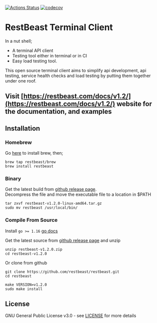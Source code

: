 [![Actions Status](https://github.com/restbeast/restbeast/workflows/ci/badge.svg)](https://github.com/restbeast/restbeast/actions)
[![codecov](https://codecov.io/gh/restbeast/restbeast/branch/master/graph/badge.svg)](https://codecov.io/gh/restbeast/restbeast)

# RestBeast Terminal Client
In a nut shell;
- A terminal API client
- Testing tool either in terminal or in CI
- Easy load testing tool.

This open source terminal client aims to simplify api development, api testing, service health checks and load testing by putting them together under one roof.

## Visit [https://restbeast.com/docs/v1.2/](https://restbeast.com/docs/v1.2/) website for the documentation, and examples

## Installation

### Homebrew

Go [here](https://brew.sh/) to install brew, then; 

```shell
brew tap restbeast/brew
brew install restbeast
```

### Binary
Get the latest build from [github release page](https://github.com/restbeast/restbeast/releases/latest).     
Decompress the file and move the executable file to a location in $PATH

```shell
tar zxvf restbeast-v1.2.0-linux-amd64.tar.gz
sudo mv restbeast /usr/local/bin/
```

### Compile From Source
Install `go >= 1.16` [go docs](https://golang.org/doc/install)

Get the latest source from [github release page](https://github.com/restbeast/restbeast/releases/latest) and unzip
```shell
unzip restbeast-v1.2.0.zip
cd restbeast-v1.2.0
```

Or clone from github
```shell
git clone https://github.com/restbeast/restbeast.git
cd restbeast
```

```shell
make VERSION=v1.2.0
sudo make install
```

## License

GNU General Public License v3.0 - see [LICENSE](LICENSE) for more details
